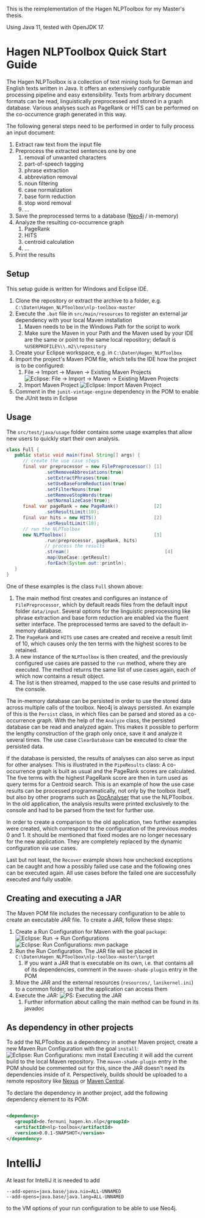 This is the reimplementation of the Hagen NLPToolbox for my Master's thesis.

Using Java 11, tested with OpenJDK 17.

# Hagen NLPToolbox Quick Start Guide

The Hagen NLPToolbox is a collection of text mining tools for German and English texts written in Java. It offers an
extensively configurable processing pipeline and easy extensibility. Texts from arbitrary document formats can be read,
linguistically preprocessed and stored in a graph database. Various analyses such as PageRank or HITS can be performed
on the co-occurrence graph generated in this way.

The following general steps need to be performed in order to fully process an input document:

1. Extract raw text from the input file
2. Preprocess the extracted sentences one by one
   1. removal of unwanted characters
   2. part-of-speech tagging
   3. phrase extraction
   4. abbreviation removal
   5. noun filtering
   6. case normalization
   7. base form reduction
   8. stop word removal
   9. ...
3. Save the preprocessed terms to a database ([Neo4j](https://neo4j.com) / in-memory)
4. Analyze the resulting co-occurrence graph
   1. PageRank
   2. HITS
   3. centroid calculation
   4. ...
5. Print the results

## Setup
This setup guide is written for Windows and Eclipse IDE.
1. Clone the repository or extract the archive to a folder, e.g. `C:\Daten\Hagen_NLPToolbox\nlp-toolbox-master`
2. Execute the `.bat` file in `src/main/resources` to register an external jar dependency with your local Maven installation
   1. Maven needs to be in the Windows Path for the script to work
   2. Make sure the Maven in your Path and the Maven used by your IDE are the same or point to the same local repository; default is `%USERPROFILE%\\.m2\\repository`
3. Create your Eclipse workspace, e.g. in `C:\Daten\Hagen_NLPToolbox`
4. Import the project's Maven POM file, which tells the IDE how the project is to be configured:
   1. File -> Import -> Maven -> Existing Maven Projects
      ![Eclipse: File -> Import -> Maven -> Existing Maven Projects](readme/eclipse_file_import_maven.png)
   2. Import Maven Project
      ![Eclipse: Import Maven Project](readme/eclipse_import_maven_project.png)
5. Comment in the `junit-vintage-engine` dependency in the POM to enable the JUnit tests in Eclipse

## Usage
The `src/test/java/usage` folder contains some usage examples that allow new users to quickly start their own analysis.

```java
class Full {
   public static void main(final String[] args) {
      // create the use case steps
      final var preprocessor = new FilePreprocessor() [1]
              .setRemoveAbbreviations(true)
              .setExtractPhrases(true)
              .setUseBaseFormReduction(true)
              .setFilterNouns(true)
              .setRemoveStopWords(true)
              .setNormalizeCase(true);
      final var pageRank = new PageRank()             [2]
              .setResultLimit(10);
      final var hits = new HITS()                     [2]
              .setResultLimit(10);
      // run the NLPToolbox
      new NLPToolbox()                                [3]
              .run(preprocessor, pageRank, hits)
              // process the results
              .stream()                                   [4]
              .map(UseCase::getResult)
              .forEach(System.out::println);
   }
}
```

One of these examples is the class `Full` shown above:
1. The main method first creates and configures an instance of `FilePreprocessor`, which by default reads files from the default input folder `data/input`.
   Several options for the linguistic preprocessing like phrase extraction and base form reduction are enabled via the fluent setter interface.
   The preprocessed terms are saved to the default in-memory database.
2. The `PageRank` and `HITS` use cases are created and receive a result limit of 10, which causes only the ten terms with the highest scores to be retained. 
3. A new instance of the `NLPToolbox` is then created, and the previously configured use cases are passed to the `run` method, where they are executed.
   The method returns the same list of use cases again, each of which now contains a result object. 
4. The list is then streamed, mapped to the use case results and printed to the console.

The in-memory database can be persisted in order to use the stored data across multiple calls of the toolbox. 
Neo4j is always persisted. 
An example of this is the `Persist` class, in which files can be parsed and stored as a co-occurrence graph. 
With the help of the `Analyze` class, the persisted database can be read and analyzed again. 
This makes it possible to perform the lengthy construction of the graph only once, save it and analyze it several times.
The use case `ClearDatabase` can be executed to clear the persisted data.

If the database is persisted, the results of analyses can also serve as input for other analyses. 
This is illustrated in the `PipeResults` class: A co-occurrence graph is built as usual and the PageRank scores are calculated. 
The five terms with the highest PageRank score are then in turn used as query terms for a Centroid search. 
This is an example of how the use case results can be processed programmatically, not only by the toolbox itself, but also by other programs such as [DocAnalyser](http://www.docanalyser.de) that use the NLPToolbox. 
In the old application, the analysis results were printed exclusively to the console and had to be parsed from the text for further use.

In order to create a comparison to the old application, two further examples were created, which correspond to the configuration of the previous modes 0 and 1. 
It should be mentioned that fixed modes are no longer necessary for the new application. 
They are completely replaced by the dynamic configuration via use cases.

Last but not least, the `Recover` example shows how unchecked exceptions can be caught and how a possibly failed use case and the following ones can be executed again. 
All use cases before the failed one are successfully executed and fully usable.

## Creating and executing a JAR
The Maven POM file includes the necessary configuration to be able to create an executable JAR file. 
To create a JAR, follow these steps:
1. Create a Run Configuration for Maven with the goal `package`:
![Eclipse: Run -> Run Configurations](readme/eclipse_run_runConfigurations.png)
![Eclipse: Run Configurations: mvn package](readme/eclipse_runConfigurations_mvnPackage.png)
2. Run the Run Configuration. The JAR file will be placed in `C:\Daten\Hagen_NLPToolbox\nlp-toolbox-master\target`
   1. If you want a JAR that is executable on its own, i.e. that contains all of its dependencies, comment in the `maven-shade-plugin` entry in the POM
3. Move the JAR and the external resources (`resources/`, `lanikernel.ini`) to a common folder, so that the application can access them
4. Execute the JAR:
![PS: Executing the JAR](readme/ps_jar_execute.png)
   1. Further information about calling the main method can be found in its javadoc

## As dependency in other projects
To add the NLPToolbox as a dependency in another Maven project, create a new Maven Run Configuration with the goal `install`:
![Eclipse: Run Configurations: mvn install](readme/eclipse_runConfigurations_mvnInstall.png)
Executing it will add the current build to the local Maven repository.
The `maven-shade-plugin` entry in the POM should be commented out for this, since the JAR doesn't need its dependencies inside of it.
Perspectively, builds should be uploaded to a remote repository like [Nexus](https://de.sonatype.com/products/repository-oss) or [Maven Central](https://maven.apache.org/repository).

To declare the dependency in another project, add the following dependency element to its POM:

```xml

<dependency>
   <groupId>de.fernuni_hagen.kn.nlp</groupId>
   <artifactId>nlp-toolbox</artifactId>
   <version>0.0.1-SNAPSHOT</version>
</dependency>
```

# IntelliJ

At least for IntelliJ it is needed to add

```
--add-opens=java.base/java.nio=ALL-UNNAMED
--add-opens=java.base/java.lang=ALL-UNNAMED
```

to the VM options of your run configuration to be able to use Neo4j.
